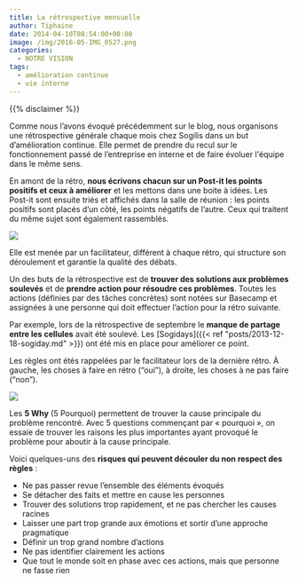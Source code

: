 ```yaml
---
title: La rétrospective mensuelle
author: Tiphaine
date: 2014-04-10T08:54:00+00:00
image: /img/2016-05-IMG_0527.png
categories:
  - NOTRE VISION
tags:
  - amélioration continue
  - vie interne
---
```


{{% disclaimer %}}

Comme nous l’avons évoqué précédemment sur le blog, nous organisons une rétrospective générale chaque mois chez Sogilis dans un but d’amélioration continue. Elle permet de prendre du recul sur le fonctionnement passé de l’entreprise en interne et de faire évoluer l'équipe dans le même sens.

En amont de la rétro, **nous écrivons chacun sur un Post-it les points positifs et ceux à améliorer** et les mettons dans une boite à idées. Les Post-it sont ensuite triés et affichés dans la salle de réunion : les points positifs sont placés d’un côté, les points négatifs de l’autre. Ceux qui traitent du même sujet sont également rassemblés.

![](/img/tumblr_inline_n3cvtoCAHW1szbtlw.jpg)

Elle est menée par un facilitateur, différent à chaque rétro, qui structure son déroulement et garantie la qualité des débats.

Un des buts de la rétrospective est de **trouver des solutions aux problèmes soulevés** et de **prendre action pour résoudre ces problèmes**. Toutes les actions (définies par des tâches concrètes) sont notées sur Basecamp et assignées à une personne qui doit effectuer l’action pour la rétro suivante.

Par exemple, lors de la rétrospective de septembre le **manque de partage entre les cellules** avait été soulevé. Les [Sogidays]({{< ref "posts/2013-12-18-sogiday.md" >}}) ont été mis en place pour améliorer ce point.

Les règles ont étés rappelées par le facilitateur lors de la dernière rétro. À gauche, les choses à faire en rétro (“oui”), à droite, les choses à ne pas faire (“non”).

![](/img/tumblr_inline_n3b23pOjeJ1szbtlw.jpg)

Les **5 Why** (5 Pourquoi) permettent de trouver la cause principale du problème rencontré. Avec 5 questions commençant par « pourquoi », on essaie de trouver les raisons les plus importantes ayant provoqué le problème pour aboutir à la cause principale.

Voici quelques-uns des **risques qui peuvent découler du non respect des règles** :

- Ne pas passer revue l’ensemble des éléments évoqués
- Se détacher des faits et mettre en cause les personnes
- Trouver des solutions trop rapidement, et ne pas chercher les causes racines
- Laisser une part trop grande aux émotions et sortir d’une approche pragmatique
- Définir un trop grand nombre d’actions
- Ne pas identifier clairement les actions
- Que tout le monde soit en phase avec ces actions, mais que personne ne fasse rien
